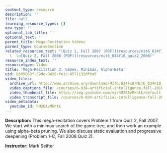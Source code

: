 ```yaml
---
content_type: resource
description: ''
file: null
learning_resource_types: []
ocw_type: ''
optional_tab_title: ''
optional_text: ''
parent_title: Mega-Recitation Videos
parent_type: CourseSection
related_resources_text: "[Quiz 2, Fall 2007 (PDF)](resources/mit6_034f10_quiz2_2007)\
  \  \n[Quiz 2, Fall 2008 (PDF)](resources/mit6_034f10_quiz2_2008)"
resource_index_text: ''
resourcetype: Video
title: 'Mega-Recitation 3: Games, Minimax, Alpha-Beta'
uid: b605863f-59de-0428-fe1c-8571132dfba5
video_files:
  archive_url: http://www.archive.org/download/MIT6.034F10/MIT6_034F10_rec03_300k.mp4
  video_captions_file: /courses/6-034-artificial-intelligence-fall-2010/23b280f5a18b5baa9c9f3e1e6e13eaab_hM2EAvMkhtk.vtt
  video_thumbnail_file: https://img.youtube.com/vi/hM2EAvMkhtk/default.jpg
  video_transcript_file: /courses/6-034-artificial-intelligence-fall-2010/e83131e9d1eddde294b6a86bb6580c55_hM2EAvMkhtk.pdf
video_metadata:
  youtube_id: hM2EAvMkhtk
---
```


**Description:** This mega-recitation covers Problem 1 from Quiz 2, Fall 2007. We start with a minimax search of the game tree, and then work an example using alpha-beta pruning. We also discuss static evaluation and progressive deepening (Problem 1-C, Fall 2008 Quiz 2).

**Instructor:** Mark Seifter